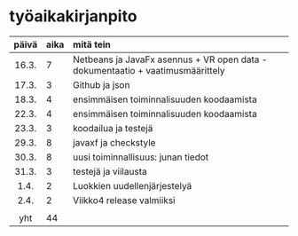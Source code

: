 # työaikakirjanpito

| päivä | aika | mitä tein  |
| :----:|:-----| :-----|
| 16.3. | 7    | Netbeans ja JavaFx asennus + VR open data -dokumentaatio + vaatimusmäärittely|
| 17.3. | 3    | Github ja json|
| 18.3. | 4    | ensimmäisen toiminnalisuuden koodaamista |
| 22.3. | 4    | ensimmäisen toiminnalisuuden koodaamista |
| 23.3. | 3    | koodailua ja testejä |
| 29.3. | 8    | javaxf ja checkstyle |
| 30.3. | 8    | uusi toiminnallisuus: junan tiedot |
| 31.3. | 3    | testejä ja viilausta|
| 1.4. | 2    | Luokkien uudellenjärjestelyä |
| 2.4. | 2    | Viikko4 release valmiiksi |
|    |    | | 
| yht   | 44   | | 

